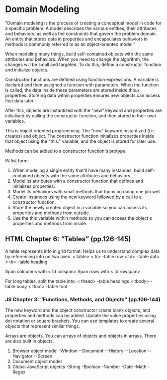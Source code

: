 # Domain Modeling
"Domain modeling is the process of creating a conceptual model in code for a specific problem. A model describes the various entities, their attributes and behaviors, as well as the constraints that govern the problem domain. An entity that stores data in properties and encapsulates behaviors in methods is commonly referred to as an object-oriented model."

When modeling many things, build self-contained objects with the same attributes and behaviors. When you need to change the algorithm, the changes will be small and targeted.  To do this, define a constructor function and initialize objects.

Constructor functions are defined using function expressions.  A variable is declared and then assigned a function with parameters.  When the function is called, the data inside these parameters are stored inside this.x properties.  Storeing data within properties ensures new objects can access that data later.

After this, objects are instantized with the "new" keyword and properties are initialised by calling the constructor function, and then stored in their own variables.  

This is object oriented programming.  The "new" keyword instantized (i.e. creates) and object.  The constructor function initializes properties inside that object using the "this." variable, and the object is stored for later use.

Methods can be added to a constructor function's protype.  

IN list form:
1. When modeling a single entity that'll have many instances, build self-contained objects with the same attributes and behaviors.
2. Model its attributes with a constructor function that defines and initializes properties.
3. Model its behaviors with small methods that focus on doing one job well.
4. Create instances using the new keyword followed by a call to a constructor function.
5. Store the newly created object in a variable so you can access its properties and methods from outside.
6. Use the this variable within methods so you can access the object's properties and methods from inside.

## HTML Chapter 6: “Tables” (pp.126-145)
A table represents info in grid format.  Helps us to understand complex data by referencing info on two axes.
< table>
< tr> -table row
< td> -table data
< th> -table heading

Span coloumns with < td colspan>
Span rows with < td rowspan>

For long tables, split the table into:
< thead> -table headings
< tbody> -table body
< tfoot> -table foot

### JS Chapter 3: “Functions, Methods, and Objects” (pp.106-144)
The new keyword and the object constructor create blank objects, and properties and methods can be added.  Update the value properties using dot notation or square brackets. You can use templates to create several objects that represent similar things.

Arrays are objects. You can arrays of objects and objects in arrays.  There are also built in objects.
1. Browser object model
-Window
--Document
--History
--Location
--Navigator
--Screen
2. Document object model
3. Global JavaScript objects
-String
-Boolean
-Number
-Date
-Math
-Regex
